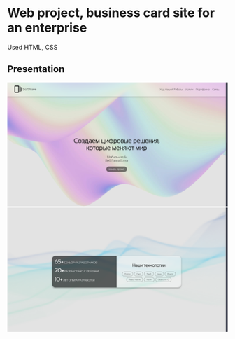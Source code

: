 # Web project, business card site for an enterprise 
Used HTML, CSS
## Presentation
![alt text](assets/screenshotsREADME/screenshot1.png)
![alt text](assets/screenshotsREADME/screenshot2.png)
